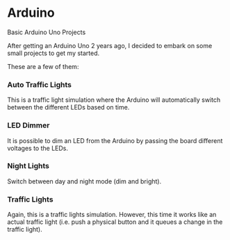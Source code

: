 # Arduino
Basic Arduino Uno Projects

After getting an Arduino Uno 2 years ago, I decided to embark on some small projects to get my started.

These are a few of them:

### Auto Traffic Lights
This is a traffic light simulation where the Arduino will automatically switch between the different LEDs based on time.

### LED Dimmer
It is possible to dim an LED from the Arduino by passing the board different voltages to the LEDs.

### Night Lights
Switch between day and night mode (dim and bright).

### Traffic Lights
Again, this is a traffic lights simulation. However, this time it works like an actual traffic light (i.e. push a physical button and it queues a change in the traffic light).
